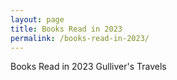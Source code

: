 ```yaml
---
layout: page
title: Books Read in 2023
permalink: /books-read-in-2023/
---
```


Books Read in 2023
Gulliver's Travels
